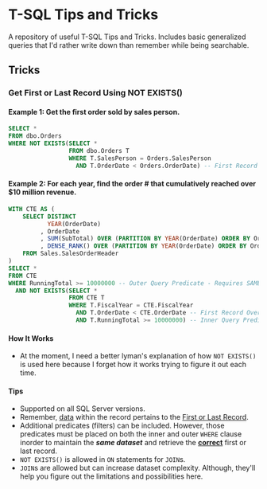 # T-SQL Tips and Tricks
A repository of useful T-SQL Tips and Tricks. Includes basic generalized queries that I'd rather write down than remember while being searchable.

## Tricks

### Get First or Last Record Using NOT EXISTS()

#### Example 1: Get the first order sold by sales person.

```sql
SELECT *
FROM dbo.Orders
WHERE NOT EXISTS(SELECT *
				 FROM dbo.Orders T
				 WHERE T.SalesPerson = Orders.SalesPerson
				   AND T.OrderDate < Orders.OrderDate) -- First Record For Each Sales Person
```

#### Example 2: For each year, find the order # that cumulatively reached over $10 million revenue. 

```sql
WITH CTE AS (
    SELECT DISTINCT
           YEAR(OrderDate)                                                      FiscalYear
         , OrderDate
         , SUM(SubTotal) OVER (PARTITION BY YEAR(OrderDate) ORDER BY OrderDate) RunningTotal
         , DENSE_RANK() OVER (PARTITION BY YEAR(OrderDate) ORDER BY OrderDate)  OrderNumber
    FROM Sales.SalesOrderHeader
)
SELECT *
FROM CTE
WHERE RunningTotal >= 10000000 -- Outer Query Predicate - Requires SAME Dataset as Inner Query
  AND NOT EXISTS(SELECT *
                 FROM CTE T
                 WHERE T.FiscalYear = CTE.FiscalYear
                   AND T.OrderDate < CTE.OrderDate -- First Record Over $10 Million
                   AND T.RunningTotal >= 10000000) -- Inner Query Predicate
```

#### How It Works

- At the moment, I need a better lyman's explanation of how `NOT EXISTS()` is used here because I forget how it works trying to figure it out each time.

#### Tips

- Supported on all SQL Server versions.
- Remember, <u>data</u> within the record pertains to the <u>First or Last Record</u>.
- Additional predicates (filters) can be included. However, those predicates must be placed on both the inner and outer `WHERE` clause inorder to maintain the ***same dataset*** and retrieve the **<u>correct</u>** first or last record.
- `NOT EXISTS()` is allowed in `ON` statements for `JOIN`s.
- `JOIN`s are allowed but can increase dataset complexity. Although, they'll help you figure out the limitations and possibilities here.

